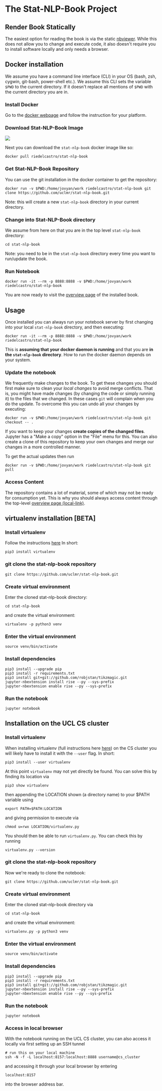 # The Stat-NLP-Book Project

## Render Book Statically

The easiest option for reading the book is via the static [nbviewer](http://nbviewer.jupyter.org/github/uclmr/stat-nlp-book/blob/python/overview.ipynb). 
While this does not allow you to change and execute code, it also doesn't require you to install software locally and only needs a browser.


## Docker installation 

We assume you have a command line interface (CLI) in your OS 
(bash, zsh, cygwin, git-bash, power-shell etc.). We assume this CLI sets 
 the variable `$PWD` to the current directory. If it doesn't replace
 all mentions of `$PWD` with the current directory you are in. 

### Install Docker

Go to the [docker webpage](https://www.docker.com/) and follow the instruction for your platform.

### Download Stat-NLP-Book Image

[![](https://images.microbadger.com/badges/image/riedelcastro/stat-nlp-book.svg)](https://microbadger.com/images/riedelcastro/stat-nlp-book "Get your own image badge on microbadger.com")

Next you can download the `stat-nlp-book` docker image like so:

    docker pull riedelcastro/stat-nlp-book
    
### Get Stat-NLP-Book Repository

You can use the git installation in the docker container to get the repository:

    docker run -v $PWD:/home/jovyan/work riedelcastro/stat-nlp-book git clone https://github.com/uclmr/stat-nlp-book.git  

Note: this will create a new `stat-nlp-book` directory in your current directory.

### Change into Stat-NLP-Book directory

We assume from here on that you are in the top level `stat-nlp-book` directory:

    cd stat-nlp-book

Note: you need to be in the `stat-nlp-book` directory every time you want to run/update the book.

### Run Notebook

    docker run -it --rm -p 8888:8888 -v $PWD:/home/jovyan/work riedelcastro/stat-nlp-book 

You are now ready to visit the [overview page](http://localhost:8888/notebooks/overview.ipynb) of the installed book. 

## Usage

Once installed you can always run your notebook server by first changing
into your local `stat-nlp-book` directory, and then executing:

    docker run -it --rm -p 8888:8888 -v $PWD:/home/jovyan/work riedelcastro/stat-nlp-book 
    
This is **assuming that your docker daemon is running** and that you are
**in the `stat-nlp-book` directory**. How to run the docker daemon
depends on your system.

### Update the notebook

We frequently make changes to the book. To get these changes you
should first make sure to clean your *local changes* to avoid merge 
conflicts. That is, you might have made changes (by changing the code
or simply running it) to the files that we changed. In these cases `git`
 will complain when you do the update. To overcome this you can undo all
 your changes by executing:
 
    docker run -v $PWD:/home/jovyan/work riedelcastro/stat-nlp-book git checkout -- .
    
If you want to keep your changes **create copies of the changed files**.
Jupyter has a "Make a copy" option in the "File" menu for this. You can also create a clone of this repository
to keep your own changes and merge our changes in a more controlled manner. 

To get the actual updates then run

    docker run -v $PWD:/home/jovyan/work riedelcastro/stat-nlp-book git pull
    
### Access Content

The repository contains a lot of material, some of which may not be ready
for consumption yet. This is why you should always access content through
the top-level [overview page (local-link)](http://localhost:8888/notebooks/overview.ipynb).



## virtualenv installation [BETA]

### Install virtualenv
Follow the instructions [here](http://docs.python-guide.org/en/latest/dev/virtualenvs/)
In short:

    pip3 install virtualenv

### git clone the stat-nlp-book repository

    git clone https://github.com/uclmr/stat-nlp-book.git

### Create virtual environment
Enter the cloned stat-nlp-book directory:

    cd stat-nlp-book

and create the virtual environment:

    virtualenv -p python3 venv

### Enter the virtual environment

    source venv/bin/activate

### Install dependencies

    pip3 install --upgrade pip
    pip3 install -r requirements.txt
    pip3 install git+git://github.com/robjstan/tikzmagic.git
    jupyter-nbextension install rise --py --sys-prefix
    jupyter-nbextension enable rise --py --sys-prefix    

### Run the notebook

    jupyter notebook
    

## Installation on the UCL CS cluster
### Install virtualenv
When installing virtualenv (full instructions here [here](http://docs.python-guide.org/en/latest/dev/virtualenvs/)) on the CS cluster you will likely have to install it with the `--user` flag. In short:

    pip3 install --user virtualenv
    
At this point `virtualenv` may not yet directly be found. You can solve this by finding its location via

    pip3 show virtualenv
    
then appending the LOCATION shown (a directory name) to your $PATH variable using
    
    export PATH=$PATH:LOCATION
    
and giving permission to execute via

    chmod u=rwx LOCATION/virtualenv.py
    
You should then be able to run `virtualenv.py`. You can check this by running
    
    virtualenv.py --version

### git clone the stat-nlp-book repository
Now we're ready to clone the notebook:

    git clone https://github.com/uclmr/stat-nlp-book.git
    
### Create virtual environment
Enter the cloned stat-nlp-book directory via

    cd stat-nlp-book

and create the virtual environment:

    virtualenv.py -p python3 venv

### Enter the virtual environment

    source venv/bin/activate
    
    
### Install dependencies

    pip3 install --upgrade pip
    pip3 install -r requirements.txt
    pip3 install git+git://github.com/robjstan/tikzmagic.git
    jupyter-nbextension install rise --py --sys-prefix
    jupyter-nbextension enable rise --py --sys-prefix

### Run the notebook

    jupyter notebook
    
    
### Access in local browser
With the notebook running on the UCL CS cluster, you can also access it locally via first setting up an SSH tunnel 

    # run this on your local machine
    ssh -N -f -L localhost:8157:localhost:8888 username@cs_cluster

and accessing it through your local browser by entering 
    
    localhost:8157
    
into the browser address bar.
